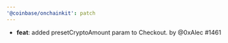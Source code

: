 ```yaml
---
'@coinbase/onchainkit': patch
---
```


- **feat**: added presetCryptoAmount param to Checkout. by @0xAlec #1461

